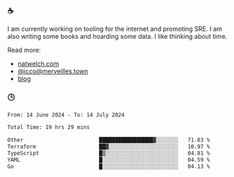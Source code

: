 ### ☕

I am currently working on tooling for the internet and promoting SRE. I am also writing some books and hoarding some data. I like thinking about time. 

Read more:

 - [natwelch.com](https://natwelch.com)
 - [@icco@merveilles.town](https://merveilles.town/@icco)
 - [blog](https://writing.natwelch.com)

### 🕒

<!--START_SECTION:waka-->

```txt
From: 14 June 2024 - To: 14 July 2024

Total Time: 19 hrs 29 mins

Other                        █████████████████▓░░░░░░░   71.03 %
Terraform                    ██▓░░░░░░░░░░░░░░░░░░░░░░   10.97 %
TypeScript                   █▒░░░░░░░░░░░░░░░░░░░░░░░   04.81 %
YAML                         █░░░░░░░░░░░░░░░░░░░░░░░░   04.59 %
Go                           █░░░░░░░░░░░░░░░░░░░░░░░░   04.13 %
```

<!--END_SECTION:waka-->
